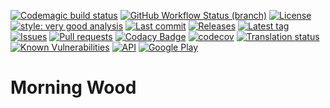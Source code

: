 [![Codemagic build status](https://api.codemagic.io/apps/61c78ca3ef71eb4bdbb92f1a/61c78ca3ef71eb4bdbb92f19/status_badge.svg)](https://codemagic.io/apps/61c78ca3ef71eb4bdbb92f1a/61c78ca3ef71eb4bdbb92f19/latest_build)
[![GitHub Workflow Status (branch)](https://img.shields.io/github/workflow/status/Crazy-Marvin/MorningWood/CI/development)](https://github.com/Crazy-Marvin/MorningWood/actions)
[![License](https://img.shields.io/github/license/Crazy-Marvin/MorningWood.svg)](https://github.com/Crazy-Marvin/MorningWood/blob/development/LICENSE)
[![style: very good analysis](https://img.shields.io/badge/style-very_good_analysis-B22C89.svg)](https://pub.dev/packages/very_good_analysis)
[![Last commit](https://img.shields.io/github/last-commit/Crazy-Marvin/MorningWood.svg?style=flat)](https://github.com/Crazy-Marvin/MorningWood/commits)
[![Releases](https://img.shields.io/github/downloads/Crazy-Marvin/MorningWood/total.svg?style=flat)](https://github.com/Crazy-Marvin/MorningWood/releases)
[![Latest tag](https://img.shields.io/github/tag/Crazy-Marvin/MorningWood.svg?style=flat)](https://github.com/Crazy-Marvin/MorningWood/tags)
[![Issues](https://img.shields.io/github/issues/Crazy-Marvin/MorningWood.svg?style=flat)](https://github.com/Crazy-Marvin/MorningWood/issues)
[![Pull requests](https://img.shields.io/github/issues-pr/Crazy-Marvin/MorningWood.svg?style=flat)](https://github.com/Crazy-Marvin/MorningWood/pulls)
[![Codacy Badge](https://api.codacy.com/project/badge/Grade/379c59381e784f42b5910864e574bd8e)](https://www.codacy.com/gh/Crazy-Marvin/MorningWood?utm_source=github.com&amp;utm_medium=referral&amp;utm_content=Crazy-Marvin/MorningWood&amp;utm_campaign=Badge_Grade)
[![codecov](https://codecov.io/gh/Crazy-Marvin/MorningWood/branch/master/graph/badge.svg)](https://codecov.io/gh/Crazy-Marvin/MorningWood)
[![Translation status](https://hosted.weblate.org/widgets/morningwood/-/svg-badge.svg)](https://hosted.weblate.org/engage/morningwood/)
[![Known Vulnerabilities](https://snyk.io/test/github/Crazy-Marvin/MorningWood/badge.svg)](https://snyk.io/test/github/Crazy-Marvin/MorningWood)
[![API](https://img.shields.io/badge/API-29%2B-brightgreen.svg?style=flat)](https://android-arsenal.com/api?level=29)
[![Google Play](https://badgen.net/badge/icon/googleplay?icon=googleplay&label)](https://play.google.com/store/apps/details?id=rocks.poopjournal.morning_wood)
# Morning Wood
